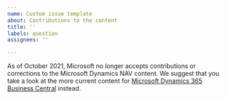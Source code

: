 ```yaml
---
name: Custom issue template
about: Contributions to the content
title: ''
labels: question
assignees: ''

---
```


As of October 2021, Microsoft no longer accepts contributions or corrections to the Microsoft Dynamics NAV content. We suggest that you take a look at the more current content for [Microsoft Dynamics 365 Business Central](/dynamics365/business-central) instead.
